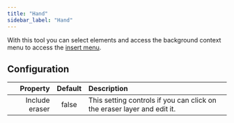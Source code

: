 ```yaml
---
title: "Hand"
sidebar_label: "Hand"
---
```



With this tool you can select elements and access the background context menu to access the [insert menu](../insert).

## Configuration

|       Property | Default | Description                                                             |
|---------------:|:-------:|:------------------------------------------------------------------------|
| Include eraser |  false  | This setting controls if you can click on the eraser layer and edit it. |
